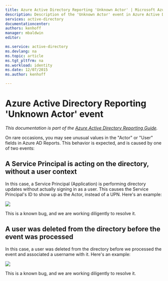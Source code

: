 ```yaml
---
title: Azure Active Directory Reporting 'Unknown Actor' | Microsoft Azure
description: Description of the 'Unknown Actor' event in Azure Active Directory Reports
services: active-directory
documentationcenter: 
authors: kenhoff
manager: mbaldwin
editor: 

ms.service: active-directory
ms.devlang: na
ms.topic: article
ms.tgt_pltfrm: na
ms.workload: identity
ms.date: 12/07/2015
ms.author: kenhoff

---
```

# Azure Active Directory Reporting 'Unknown Actor' event
*This documentation is part of the [Azure Active Directory Reporting Guide](active-directory-reporting-guide.md).*

On rare occasions, you may see unusual values in the "Actor" or "User" fields in Azure AD Reports. This behavior is expected, and is caused by one of two events:

## A Service Principal is acting on the directory, without a user context
In this case, a Service Principal (Application) is performing directory updates without actually signing in as a user. This causes the Service Principal's ID to show up as the Actor, instead of a UPN. Here's an example:

![](./media/active-directory-reporting-unknown-actor/spd-actor.png)

This is a known bug, and we are working diligently to resolve it.

## A user was deleted from the directory before the event was processed
In this case, a user was deleted from the directory before we processed the event and associated a username with it. Here's an example:

![](./media/active-directory-reporting-unknown-actor/unknown-actor.png)

This is a known bug, and we are working diligently to resolve it.

<!-- ![](./media/active-directory-reporting-unknown-actor/uid-actor.png) -->
